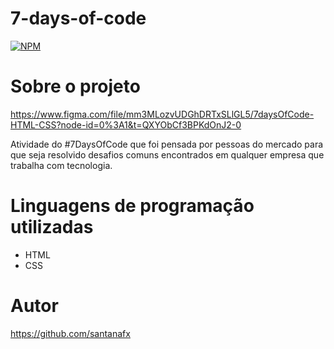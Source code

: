 # 7-days-of-code

[![NPM](https://img.shields.io/npm/l/react)](https://github.com/santanafx/robotron-2000/blob/projeto_inicial/LICENSE)

# Sobre o projeto

https://www.figma.com/file/mm3MLozvUDGhDRTxSLlGL5/7daysOfCode-HTML-CSS?node-id=0%3A1&t=QXYObCf3BPKdOnJ2-0

Atividade do #7DaysOfCode que foi pensada por pessoas do mercado para que seja resolvido desafios comuns encontrados em qualquer empresa que trabalha com tecnologia.

# Linguagens de programação utilizadas

- HTML
- CSS

# Autor

https://github.com/santanafx
